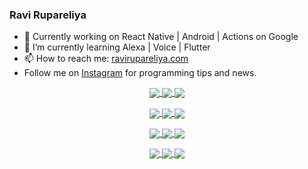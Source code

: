 ### Ravi Rupareliya

- 🔭 Currently working on React Native | Android | Actions on Google
- 🌱 I’m currently learning Alexa | Voice | Flutter
- 📫 How to reach me: [ravirupareliya.com](https://ravirupareliya.com)
- Follow me on [Instagram](https://www.instagram.com/ravi.rupareliya/) for programming tips and news.

<a href="https://www.instagram.com/ravi.rupareliya/" target="_blank">
<!-- insta-feed:START-->
<p align="center">
<img align="center" src=https://scontent-msp1-1.cdninstagram.com/v/t51.2885-15/e35/s150x150/118427484_310547520399442_2028899007655373700_n.jpg?_nc_ht=scontent-msp1-1.cdninstagram.com&_nc_cat=110&_nc_ohc=_8ZU7cRU0ZcAX8dvhRq&oh=7180258689d5caf58190bc4ed547da58&oe=5F7917AC />
<img align="center" src=https://scontent-msp1-1.cdninstagram.com/v/t51.2885-15/e35/s150x150/118358282_793232521422249_4194198869826492121_n.jpg?_nc_ht=scontent-msp1-1.cdninstagram.com&_nc_cat=109&_nc_ohc=wbOhx3B6syoAX8hi2nU&oh=b32ac0803e3abff666c50c9bddf8498d&oe=5F78E4BC />
<img align="center" src=https://scontent-msp1-1.cdninstagram.com/v/t51.2885-15/e35/s150x150/118083536_653646245259286_4437462516989252087_n.jpg?_nc_ht=scontent-msp1-1.cdninstagram.com&_nc_cat=110&_nc_ohc=eWQBFEVL41cAX8ejdVm&oh=02c940389fbbbf46761a80f0172b1cad&oe=5F79545C />
</p>
<p align="center">
<img align="center" src=https://scontent-msp1-1.cdninstagram.com/v/t51.2885-15/e35/s150x150/118175330_604822603490734_6882222491011634628_n.jpg?_nc_ht=scontent-msp1-1.cdninstagram.com&_nc_cat=110&_nc_ohc=kjVGeH3iskQAX9KP2aD&oh=498448ff3a2d2e0e5c89b8b141c3e361&oe=5F778977 />
<img align="center" src=https://scontent-msp1-1.cdninstagram.com/v/t51.2885-15/e35/s150x150/117801930_118850686597100_8281062695853943386_n.jpg?_nc_ht=scontent-msp1-1.cdninstagram.com&_nc_cat=108&_nc_ohc=B6Pp1iRDvaYAX_DG55P&oh=27c29855c5eab8ffc234621f8cf920b1&oe=5F77FB40 />
<img align="center" src=https://scontent-msp1-1.cdninstagram.com/v/t51.2885-15/e35/s150x150/117867292_2771207523148452_3241414180657952736_n.jpg?_nc_ht=scontent-msp1-1.cdninstagram.com&_nc_cat=100&_nc_ohc=Xy-Yh_a3HPAAX-uJMDk&oh=dedd9b31a84857d2ea9859bc1d78cd7d&oe=5F7793A1 />
</p>
<p align="center">
<img align="center" src=https://scontent-msp1-1.cdninstagram.com/v/t51.2885-15/e35/s150x150/117931678_793632161399712_7562658963115355616_n.jpg?_nc_ht=scontent-msp1-1.cdninstagram.com&_nc_cat=100&_nc_ohc=19IopapxWOIAX9BtWWe&oh=613eb3cdad79ba602de21e1d03b24590&oe=5F799337 />
<img align="center" src=https://scontent-msp1-1.cdninstagram.com/v/t51.2885-15/e35/s150x150/117747115_220949032661980_1081920512424702093_n.jpg?_nc_ht=scontent-msp1-1.cdninstagram.com&_nc_cat=104&_nc_ohc=PI5wQOqyFo0AX_akcOr&oh=f4721bcbf3684d9a0f89f59c5f1803e1&oe=5F770B16 />
<img align="center" src=https://scontent-msp1-1.cdninstagram.com/v/t51.2885-15/e35/s150x150/117564950_167171931547080_7523565149947571776_n.jpg?_nc_ht=scontent-msp1-1.cdninstagram.com&_nc_cat=100&_nc_ohc=HoukDNFPCKYAX_jmKoH&oh=3445a69e86912e4e9bf65bc1cfd7fad8&oe=5F763B5D />
</p>
<p align="center">
<img align="center" src=https://scontent-msp1-1.cdninstagram.com/v/t51.2885-15/e35/s150x150/117307859_603477283647910_4747232603067507655_n.jpg?_nc_ht=scontent-msp1-1.cdninstagram.com&_nc_cat=110&_nc_ohc=bADaC3OLxekAX-zATGq&oh=b799f1235db9156ed38674dbf3e36290&oe=5F793E84 />
<img align="center" src=https://scontent-msp1-1.cdninstagram.com/v/t51.2885-15/e35/s150x150/117288606_1432624290459842_4050672627473038302_n.jpg?_nc_ht=scontent-msp1-1.cdninstagram.com&_nc_cat=102&_nc_ohc=ek9Ae55uPqgAX8GVx0o&oh=90b7a3fefc3a996c2a6725aa13db4297&oe=5F79430F />
<img align="center" src=https://scontent-msp1-1.cdninstagram.com/v/t51.2885-15/e35/s150x150/117309611_594067937926129_8782024436396678820_n.jpg?_nc_ht=scontent-msp1-1.cdninstagram.com&_nc_cat=101&_nc_ohc=W18pQuZe774AX-b31ji&oh=b57a5324e109914a07aecd1abd79bf9d&oe=5F783BBF />
</p>

<!-- insta-feed:END-->
</a>
